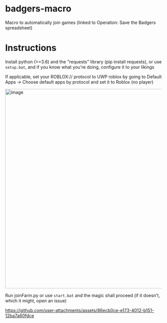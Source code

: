 # badgers-macro
Macro to automatically join games (linked to Operation: Save the Badgers spreadsheet)

# Instructions
Install python (>=3.6) and the "requests" library (pip install requests), or use `setup.bat`, and if you know what you're doing, configure it to your likings

If applicable, set your ROBLOX:// protocol to UWP roblox by going to Default Apps -> Choose default apps by protocol and set it to Roblox (no player)

<img width="609" height="640" alt="image" src="https://github.com/user-attachments/assets/d8fe0451-8b1d-48bb-81a7-f1dbae3b3eea" />

Run joinFarm.py or use `start.bat` and the magic shall proceed (if it doesn't, which it might, open an issue)

https://github.com/user-attachments/assets/86ecb0ce-e173-4012-b151-12ba7a60fdce